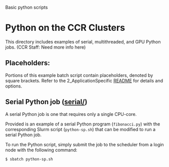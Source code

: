 Basic python scripts
# Python on the CCR Clusters

This directory includes examples of serial, multithreaded, and GPU  Python jobs. (CCR Staff: Need more info here)

## Placeholders:

Portions of this example batch script contain placeholders, denoted by square brackets. Refer to the 2_ApplicationSpecific [README](../README.md) for details and options.

## Serial Python job ([serial/](./serial))

A serial Python job is one that requires only a single CPU-core.

Provided is an example of a serial Python program (`fibonacci.py`) with the corresponding Slurm script (`python-sp.sh`) that can be modified to run a serial Python job.

To run the Python script, simply submit the job to the scheduler from a login node with the following command:
```
$ sbatch python-sp.sh
```

